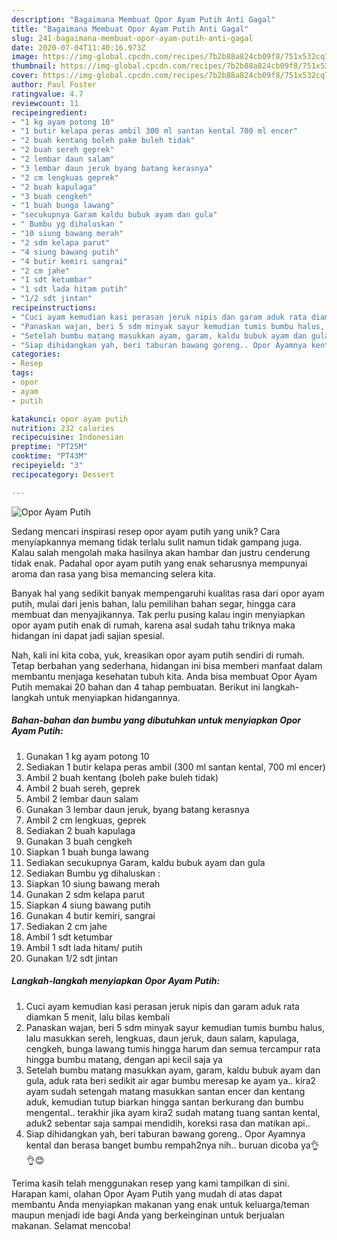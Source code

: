 ```yaml
---
description: "Bagaimana Membuat Opor Ayam Putih Anti Gagal"
title: "Bagaimana Membuat Opor Ayam Putih Anti Gagal"
slug: 241-bagaimana-membuat-opor-ayam-putih-anti-gagal
date: 2020-07-04T11:40:16.973Z
image: https://img-global.cpcdn.com/recipes/7b2b88a824cb09f8/751x532cq70/opor-ayam-putih-foto-resep-utama.jpg
thumbnail: https://img-global.cpcdn.com/recipes/7b2b88a824cb09f8/751x532cq70/opor-ayam-putih-foto-resep-utama.jpg
cover: https://img-global.cpcdn.com/recipes/7b2b88a824cb09f8/751x532cq70/opor-ayam-putih-foto-resep-utama.jpg
author: Paul Foster
ratingvalue: 4.7
reviewcount: 11
recipeingredient:
- "1 kg ayam potong 10"
- "1 butir kelapa peras ambil 300 ml santan kental 700 ml encer"
- "2 buah kentang boleh pake buleh tidak"
- "2 buah sereh geprek"
- "2 lembar daun salam"
- "3 lembar daun jeruk byang batang kerasnya"
- "2 cm lengkuas geprek"
- "2 buah kapulaga"
- "3 buah cengkeh"
- "1 buah bunga lawang"
- "secukupnya Garam kaldu bubuk ayam dan gula"
- " Bumbu yg dihaluskan "
- "10 siung bawang merah"
- "2 sdm kelapa parut"
- "4 siung bawang putih"
- "4 butir kemiri sangrai"
- "2 cm jahe"
- "1 sdt ketumbar"
- "1 sdt lada hitam putih"
- "1/2 sdt jintan"
recipeinstructions:
- "Cuci ayam kemudian kasi perasan jeruk nipis dan garam aduk rata diamkan 5 menit, lalu bilas kembali"
- "Panaskan wajan, beri 5 sdm minyak sayur kemudian tumis bumbu halus, lalu masukkan sereh, lengkuas, daun jeruk, daun salam, kapulaga, cengkeh, bunga lawang tumis hingga harum dan semua tercampur rata hingga bumbu matang, dengan api kecil saja ya"
- "Setelah bumbu matang masukkan ayam, garam, kaldu bubuk ayam dan gula, aduk rata beri sedikit air agar bumbu meresap ke ayam ya.. kira2 ayam sudah setengah matang masukkan santan encer dan kentang aduk, kemudian tutup biarkan hingga santan berkurang dan bumbu mengental.. terakhir jika ayam kira2 sudah matang tuang santan kental, aduk2 sebentar saja sampai mendidih, koreksi rasa dan matikan api.."
- "Siap dihidangkan yah, beri taburan bawang goreng.. Opor Ayamnya kental dan berasa banget bumbu rempah2nya nih.. buruan dicoba ya👌👌😊"
categories:
- Resep
tags:
- opor
- ayam
- putih

katakunci: opor ayam putih 
nutrition: 232 calories
recipecuisine: Indonesian
preptime: "PT25M"
cooktime: "PT43M"
recipeyield: "3"
recipecategory: Dessert

---
```



![Opor Ayam Putih](https://img-global.cpcdn.com/recipes/7b2b88a824cb09f8/751x532cq70/opor-ayam-putih-foto-resep-utama.jpg)

Sedang mencari inspirasi resep opor ayam putih yang unik? Cara menyiapkannya memang tidak terlalu sulit namun tidak gampang juga. Kalau salah mengolah maka hasilnya akan hambar dan justru cenderung tidak enak. Padahal opor ayam putih yang enak seharusnya mempunyai aroma dan rasa yang bisa memancing selera kita.

Banyak hal yang sedikit banyak mempengaruhi kualitas rasa dari opor ayam putih, mulai dari jenis bahan, lalu pemilihan bahan segar, hingga cara membuat dan menyajikannya. Tak perlu pusing kalau ingin menyiapkan opor ayam putih enak di rumah, karena asal sudah tahu triknya maka hidangan ini dapat jadi sajian spesial.




Nah, kali ini kita coba, yuk, kreasikan opor ayam putih sendiri di rumah. Tetap berbahan yang sederhana, hidangan ini bisa memberi manfaat dalam membantu menjaga kesehatan tubuh kita. Anda bisa membuat Opor Ayam Putih memakai 20 bahan dan 4 tahap pembuatan. Berikut ini langkah-langkah untuk menyiapkan hidangannya.

<!--inarticleads1-->

##### Bahan-bahan dan bumbu yang dibutuhkan untuk menyiapkan Opor Ayam Putih:

1. Gunakan 1 kg ayam potong 10
1. Sediakan 1 butir kelapa peras ambil (300 ml santan kental, 700 ml encer)
1. Ambil 2 buah kentang (boleh pake buleh tidak)
1. Ambil 2 buah sereh, geprek
1. Ambil 2 lembar daun salam
1. Gunakan 3 lembar daun jeruk, byang batang kerasnya
1. Ambil 2 cm lengkuas, geprek
1. Sediakan 2 buah kapulaga
1. Gunakan 3 buah cengkeh
1. Siapkan 1 buah bunga lawang
1. Sediakan secukupnya Garam, kaldu bubuk ayam dan gula
1. Sediakan  Bumbu yg dihaluskan :
1. Siapkan 10 siung bawang merah
1. Gunakan 2 sdm kelapa parut
1. Siapkan 4 siung bawang putih
1. Gunakan 4 butir kemiri, sangrai
1. Sediakan 2 cm jahe
1. Ambil 1 sdt ketumbar
1. Ambil 1 sdt lada hitam/ putih
1. Gunakan 1/2 sdt jintan




<!--inarticleads2-->

##### Langkah-langkah menyiapkan Opor Ayam Putih:

1. Cuci ayam kemudian kasi perasan jeruk nipis dan garam aduk rata diamkan 5 menit, lalu bilas kembali
1. Panaskan wajan, beri 5 sdm minyak sayur kemudian tumis bumbu halus, lalu masukkan sereh, lengkuas, daun jeruk, daun salam, kapulaga, cengkeh, bunga lawang tumis hingga harum dan semua tercampur rata hingga bumbu matang, dengan api kecil saja ya
1. Setelah bumbu matang masukkan ayam, garam, kaldu bubuk ayam dan gula, aduk rata beri sedikit air agar bumbu meresap ke ayam ya.. kira2 ayam sudah setengah matang masukkan santan encer dan kentang aduk, kemudian tutup biarkan hingga santan berkurang dan bumbu mengental.. terakhir jika ayam kira2 sudah matang tuang santan kental, aduk2 sebentar saja sampai mendidih, koreksi rasa dan matikan api..
1. Siap dihidangkan yah, beri taburan bawang goreng.. Opor Ayamnya kental dan berasa banget bumbu rempah2nya nih.. buruan dicoba ya👌👌😊




Terima kasih telah menggunakan resep yang kami tampilkan di sini. Harapan kami, olahan Opor Ayam Putih yang mudah di atas dapat membantu Anda menyiapkan makanan yang enak untuk keluarga/teman maupun menjadi ide bagi Anda yang berkeinginan untuk berjualan makanan. Selamat mencoba!
